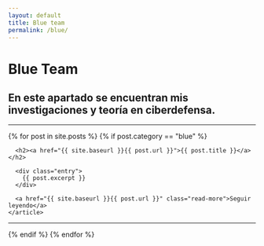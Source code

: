 ```yaml
---
layout: default
title: Blue team
permalink: /blue/
---
```

# Blue Team
## En este apartado se encuentran mis investigaciones y teoría en ciberdefensa.
 <hr>
<div class="posts">
  {% for post in site.posts %}
  {% if post.category == "blue" %}
    <article class="post">

      <h2><a href="{{ site.baseurl }}{{ post.url }}">{{ post.title }}</a></h2>

      <div class="entry">
        {{ post.excerpt }}
      </div>

      <a href="{{ site.baseurl }}{{ post.url }}" class="read-more">Seguir leyendo</a>
    </article>
  <hr>
  {% endif %}
  {% endfor %}
</div>
